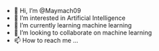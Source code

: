 - 👋 Hi, I’m @Maymach09
- 👀 I’m interested in Artificial Intelligence
- 🌱 I’m currently learning machine learning
- 💞️ I’m looking to collaborate on machine learning
- 📫 How to reach me ...

<!---
Maymach09/Maymach09 is a ✨ special ✨ repository because its `README.md` (this file) appears on your GitHub profile.
You can click the Preview link to take a look at your changes.
--->

